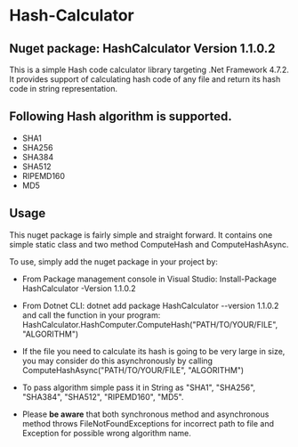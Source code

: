 # Hash-Calculator

## Nuget package: HashCalculator Version 1.1.0.2

This is a simple Hash code calculator library targeting .Net Framework 4.7.2. It provides support of calculating hash code of
any file and return its hash code in string representation.

## Following Hash algorithm is supported.

* SHA1
* SHA256
* SHA384
* SHA512
* RIPEMD160
* MD5

## Usage

 This nuget package is fairly simple and straight forward. It contains one simple static class and two method ComputeHash and ComputeHashAsync.

 To use, simply add the nuget package in your project by:

* From Package management console in Visual Studio: Install-Package HashCalculator -Version 1.1.0.2

* From Dotnet CLI: dotnet add package HashCalculator --version 1.1.0.2
 and call the function in your program: HashCalculator.HashComputer.ComputeHash("PATH/TO/YOUR/FILE", "ALGORITHM")

* If the file you need to calculate its hash is going to be very large in size, you may consider do this asynchronously by
  calling ComputeHashAsync("PATH/TO/YOUR/FILE", "ALGORITHM")

* To pass algorithm simple pass it in String as "SHA1", "SHA256", "SHA384", "SHA512", "RIPEMD160", "MD5".

* Please **be aware** that both synchronous method and asynchronous method throws FileNotFoundExceptions for incorrect path to file
  and Exception for possible wrong algorithm name.
